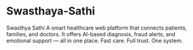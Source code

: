 # Swasthaya-Sathi
Swasthya Sathi A smart healthcare web platform that connects patients, families, and doctors. It offers AI-based diagnosis, fraud alerts, and emotional support — all in one place.  Fast care. Full trust. One system.
